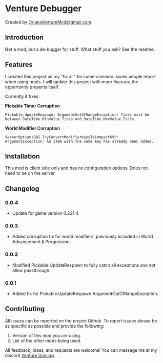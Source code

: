 # Venture Debugger

Created by [OrianaVentureMod@gmail.com](https://github.com/OrianaVenture/VentureValheim).

## Introduction

Not a mod, but a de-bugger for stuff. What stuff you ask? See the readme.

## Features

I created this project as my "fix all" for some common issues people report when using mods. I will update this project with more fixes are the opportunity presents itself.

Currently it fixes:

**Pickable Timer Corruption**
```
Pickable.UpdateRespawn: ArgumentOutOfRangeException: Ticks must be between DateTime.MinValue.Ticks and DateTime.MaxValue.Ticks.
```

**World Modifier Corruption**
```
ServerOptionsGUI.TryConvertModifierKeysToCompactKVP: ArgumentException: An item with the same key has already been added.
```

## Installation

This mod is client side only and has no configuration options. Does not need to be on the server.

## Changelog

### 0.0.4

* Update for game version 0.221.4.

### 0.0.3

* Added corruption fix for world modifiers, previously included in World Advancement & Progression.

### 0.0.2

* Modified Pickable.UpdateRespawn to fully catch all exceptions and not allow passthrough.

### 0.0.1

* Added fix for Pickable.UpdateRespawn ArgumentOutOfRangeException.

## Contributing

All issues can be reported on the project Github. To report issues please be as specific as possible and provide the following:

1. Version of this mod you are using.
2. List of the other mods being used.

All feedback, ideas, and requests are welcome! You can message me at my discord [Venture Gaming](https://discord.gg/tAd5hapt88).